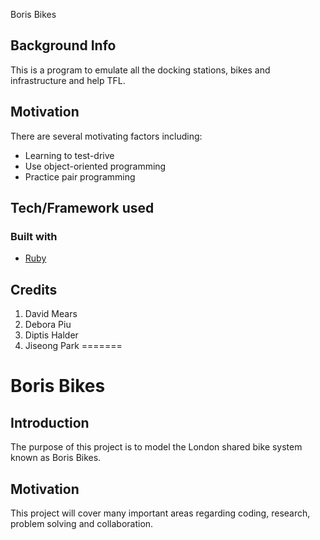 Boris Bikes

## Background Info

This is a program to emulate all the docking stations, bikes and infrastructure and help TFL.

## Motivation

There are several motivating factors including:

- Learning to test-drive
- Use object-oriented programming
- Practice pair programming

## Tech/Framework used

### Built with

* [Ruby](https://www.ruby-lang.org/en/)


## Credits

1. David Mears
2. Debora Piu
3. Diptis Halder
4. Jiseong Park
=======
# Boris Bikes

## Introduction

The purpose of this project is to model the London shared bike system known as Boris Bikes.

## Motivation
This project will cover many important areas regarding coding, research, problem solving and collaboration. 